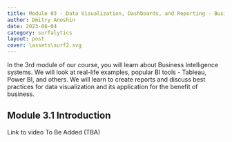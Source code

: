 ```yaml
---
title: Module 03 - Data Visualization, Dashboards, and Reporting - Business Intelligence (BI)
author: Dmitry Anoshin 
date: 2023-06-04
category: surfalytics
layout: post
cover: \assets\surf2.svg
---
```


In the 3rd module of our course, you will learn about Business Intelligence systems. We will look at real-life examples, popular BI tools - Tableau, Power BI, and others. We will learn to create reports and discuss best practices for data visualization and its application for the benefit of business.

Module 3.1 Introduction
-------------

Link to video To Be Added (TBA)

